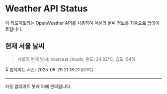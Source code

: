 
# Weather API Status

이 리포지토리는 OpenWeather API를 사용하여 서울의 날씨 정보를 자동으로 업데이트합니다.

## 현재 서울 날씨
> 서울의 현재 날씨: overcast clouds, 온도: 24.82°C, 습도: 94%

⏳ 업데이트 시간: 2025-06-29 21:18:21 (UTC)

---
자동 업데이트 봇에 의해 관리됩니다.
